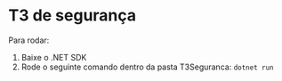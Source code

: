 # T3 de segurança

Para rodar:

1. Baixe o .NET SDK
2. Rode o seguinte comando dentro da pasta T3Seguranca: `dotnet run`